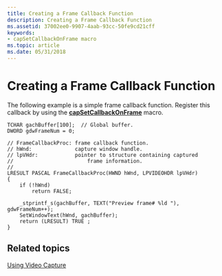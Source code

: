 ```yaml
---
title: Creating a Frame Callback Function
description: Creating a Frame Callback Function
ms.assetid: 37002ee0-9907-4aab-93cc-50fe9cd21cff
keywords:
- capSetCallbackOnFrame macro
ms.topic: article
ms.date: 05/31/2018
---
```


# Creating a Frame Callback Function

The following example is a simple frame callback function. Register this callback by using the [**capSetCallbackOnFrame**](/windows/desktop/api/Vfw/nf-vfw-capsetcallbackonframe) macro.


```
TCHAR gachBuffer[100];  // Global buffer.
DWORD gdwFrameNum = 0;

// FrameCallbackProc: frame callback function. 
// hWnd:              capture window handle. 
// lpVHdr:            pointer to structure containing captured 
//                        frame information. 
// 
LRESULT PASCAL FrameCallbackProc(HWND hWnd, LPVIDEOHDR lpVHdr) 
{ 
    if (!hWnd) 
        return FALSE; 
 
    _stprintf_s(gachBuffer, TEXT("Preview frame# %ld "), gdwFrameNum++); 
    SetWindowText(hWnd, gachBuffer); 
    return (LRESULT) TRUE ; 
} 
```



## Related topics

<dl> <dt>

[Using Video Capture](using-video-capture.md)
</dt> </dl>

 

 




